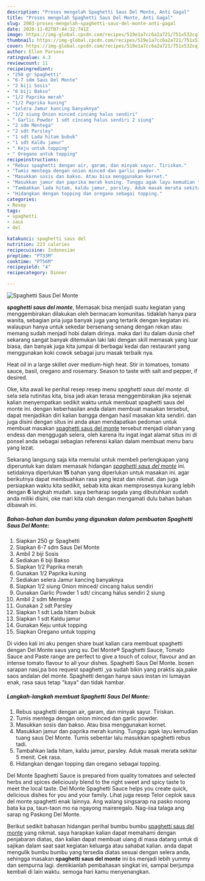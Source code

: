 ```yaml
---
description: "Proses mengolah Spaghetti Saus Del Monte, Anti Gagal"
title: "Proses mengolah Spaghetti Saus Del Monte, Anti Gagal"
slug: 2003-proses-mengolah-spaghetti-saus-del-monte-anti-gagal
date: 2020-11-02T07:44:32.741Z
image: https://img-global.cpcdn.com/recipes/519e1a7cc6a2a721/751x532cq70/spaghetti-saus-del-monte-foto-resep-utama.jpg
thumbnail: https://img-global.cpcdn.com/recipes/519e1a7cc6a2a721/751x532cq70/spaghetti-saus-del-monte-foto-resep-utama.jpg
cover: https://img-global.cpcdn.com/recipes/519e1a7cc6a2a721/751x532cq70/spaghetti-saus-del-monte-foto-resep-utama.jpg
author: Ellen Parsons
ratingvalue: 4.3
reviewcount: 11
recipeingredient:
- "250 gr Spaghetti"
- "6-7 sdm Saus Del Monte"
- "2 biji Sosis"
- "6 biji Bakso"
- "1/2 Paprika merah"
- "1/2 Paprika kuning"
- "selera Jamur kancing banyaknya"
- "1/2 siung Onion minced cincang halus sendiri"
- " Garlic Powder 1 sdt cincang halus sendiri 2 siung"
- "2 sdm Mentega"
- "2 sdt Parsley"
- "1 sdt Lada hitam bubuk"
- "1 sdt Kaldu jamur"
- " Keju untuk topping"
- " Oregano untuk topping"
recipeinstructions:
- "Rebus spaghetti dengan air, garam, dan minyak sayur. Tiriskan."
- "Tumis mentega dengan onion minced dan garlic powder."
- "Masukkan sosis dan bakso. Atau bisa menggunakan kornet."
- "Masukkan jamur dan paprika merah kuning. Tunggu agak layu kemudian tuang saus Del Monte. Tumis sebentar lalu masukkan spaghetti rebus tadi."
- "Tambahkan lada hitam, kaldu jamur, parsley. Aduk masak merata sekitar 5 menit. Cek rasa."
- "Hidangkan dengan topping dan oregano sebagai topping."
categories:
- Resep
tags:
- spaghetti
- saus
- del

katakunci: spaghetti saus del 
nutrition: 223 calories
recipecuisine: Indonesian
preptime: "PT33M"
cooktime: "PT56M"
recipeyield: "4"
recipecategory: Dinner

---
```



![Spaghetti Saus Del Monte](https://img-global.cpcdn.com/recipes/519e1a7cc6a2a721/751x532cq70/spaghetti-saus-del-monte-foto-resep-utama.jpg)

<b><i>spaghetti saus del monte</i></b>, Memasak bisa menjadi suatu kegiatan yang menggembirakan dilakukan oleh bermacam komunitas. tidaklah hanya para wanita, sebagian pria juga banyak juga yang tertarik dengan kegiatan ini. walaupun hanya untuk sekedar bersenang senang dengan rekan atau memang sudah menjadi hobi dalam dirinya. maka dari itu dalam dunia chef sekarang sangat banyak ditemukan laki laki dengan skill memasak yang luar biasa, dan banyak juga kita jumpai di berbagai kedai dan restaurant yang menggunakan koki cowok sebagai juru masak terbaik nya.

Heat oil in a large skillet over medium-high heat. Stir in tomatoes, tomato sauce, basil, oregano and rosemary. Season to taste with salt and pepper, if desired.

Oke, kita awali ke perihal resep resep menu <i>spaghetti saus del monte</i>. di sela sela rutinitas kita, bisa jadi akan terasa menggembirakan jika sejenak kalian menyempatkan sedikit waktu untuk membuat spaghetti saus del monte ini. dengan keberhasilan anda dalam membuat masakan tersebut, dapat menjadikan diri kalian bangga dengan hasil masakan kita sendiri. dan juga disini dengan situs ini anda akan mendapatkan pedoman untuk membuat masakan <u>spaghetti saus del monte</u> tersebut menjadi olahan yang endess dan menggugah selera, oleh karena itu ingat ingat alamat situs ini di ponsel anda sebagai sebagian referensi kalian dalam membuat menu baru yang lezat.


Sekarang langsung saja kita memulai untuk membeli perlengkapan yang diperuntuk kan dalam memasak hidangan <u><i>spaghetti saus del monte</i></u> ini. setidaknya diperlukan <b>15</b> bahan yang diperlukan untuk masakan ini. agar berikutnya dapat membuahkan rasa yang lezat dan nikmat. dan juga persiapkan waktu kita sedikit, sebab kita akan memprosesnya kurang lebih dengan <b>6</b> langkah mudah. saya berharap segala yang dibutuhkan sudah anda miliki disini, oke mari kita olah dengan mengamati dulu bahan bahan dibawah ini.

<!--inarticleads1-->

##### Bahan-bahan dan bumbu yang digunakan dalam pembuatan Spaghetti Saus Del Monte:

1. Siapkan 250 gr Spaghetti
1. Siapkan 6-7 sdm Saus Del Monte
1. Ambil 2 biji Sosis
1. Sediakan 6 biji Bakso
1. Siapkan 1/2 Paprika merah
1. Gunakan 1/2 Paprika kuning
1. Sediakan selera Jamur kancing banyaknya
1. Siapkan 1/2 siung Onion minced/ cincang halus sendiri
1. Gunakan  Garlic Powder 1 sdt/ cincang halus sendiri 2 siung
1. Ambil 2 sdm Mentega
1. Gunakan 2 sdt Parsley
1. Siapkan 1 sdt Lada hitam bubuk
1. Siapkan 1 sdt Kaldu jamur
1. Gunakan  Keju untuk topping
1. Siapkan  Oregano untuk topping


Di video kali ini aku pengen share buat kalian cara membuat spaghetti dengan Del Monte saus yang su. Del Monte® Spaghetti Sauce, Tomato Sauce and Paste range are perfect to give a touch of colour, flavour and an intense tomato flavour to all your dishes. Spaghetti Saus Del Monte. bosen sarapan nasi,pa bos request spaghetti ,ya sudah bikin yang praktis aja,pake saos andalan del monte. Spaghetti dengan hanya saus instan ini lumayan enak, rasa saus tetap &#34;kaya&#34; dan tidak hambar. 

<!--inarticleads2-->

##### Langkah-langkah membuat Spaghetti Saus Del Monte:

1. Rebus spaghetti dengan air, garam, dan minyak sayur. Tiriskan.
1. Tumis mentega dengan onion minced dan garlic powder.
1. Masukkan sosis dan bakso. Atau bisa menggunakan kornet.
1. Masukkan jamur dan paprika merah kuning. Tunggu agak layu kemudian tuang saus Del Monte. Tumis sebentar lalu masukkan spaghetti rebus tadi.
1. Tambahkan lada hitam, kaldu jamur, parsley. Aduk masak merata sekitar 5 menit. Cek rasa.
1. Hidangkan dengan topping dan oregano sebagai topping.


Del Monte Spaghetti Sauce is prepared from quality tomatoes and selected herbs and spices deliciously blend to the right sweet and spicy taste to meet the local taste. Del Monte Spaghetti Sauce helps you create quick, delicious dishes for you and your family. Lihat juga resep Telor ceplok saus del monte spaghetti enak lainnya. Ang walang singsarap na pasko noong bata ka pa, taun-taon mo na ngayong maireregalo. Nag-iisa talaga ang sarap ng Paskong Del Monte. 

Berikut sedikit bahasan hidangan perihal bumbu bumbu <u>spaghetti saus del monte</u> yang nikmat. saya harapkan kalian dapat memahami dengan penjabaran diatas, dan kalian dapat membuat ulang di masa datang untuk di sajikan dalam saat saat kegiatan keluarga atau sahabat kalian. anda dapat mengulik bumbu bumbu yang tersedia diatas sesuai dengan selera anda, sehingga masakan <b>spaghetti saus del monte</b> ini bs menjadi lebih yummy dan sempurna lagi. demikianlah pembahasan singkat ini, sampai berjumpa kembali di lain waktu. semoga hari kamu menyenangkan.
